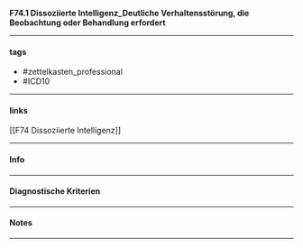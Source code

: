 __F74.1 Dissoziierte Intelligenz_Deutliche Verhaltensstörung, die Beobachtung oder Behandlung erfordert__

___________________________________________
#### tags

- #zettelkasten_professional
- #ICD10 
___________________________________________
#### links

[[F74 Dissoziierte Intelligenz]]

___________________________________________
#### Info

___________________________________________
#### Diagnostische Kriterien

___________________________________________
#### Notes

___________________________________________

